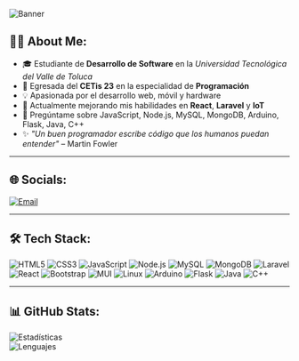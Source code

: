 <!-- Banner -->
![Banner]([https://res.cloudinary.com/dobxyacku/image/upload/v1755056119/perfilegit_mbm5sf.png](https://res.cloudinary.com/dobxyacku/image/upload/v1755056748/Verde_Ne%C3%B3n_Futurista_Banner_para_Twitch_ipbnw2.png))

## 👩‍💻 About Me:
- 🎓 Estudiante de **Desarrollo de Software** en la *Universidad Tecnológica del Valle de Toluca*  
- 🎯 Egresada del **CETis 23** en la especialidad de **Programación**  
- 💡 Apasionada por el desarrollo web, móvil y hardware  
- 🌱 Actualmente mejorando mis habilidades en **React**, **Laravel** y **IoT**  
- 💬 Pregúntame sobre JavaScript, Node.js, MySQL, MongoDB, Arduino, Flask, Java, C++  
- ✨ *"Un buen programador escribe código que los humanos puedan entender"* – Martin Fowler  

---

## 🌐 Socials:
[![Email](https://img.shields.io/badge/Gmail-D14836?logo=gmail&logoColor=white)](mailto:al222310475@gmail.com)

---

## 🛠 Tech Stack:
![HTML5](https://img.shields.io/badge/HTML5-E34F26?logo=html5&logoColor=white)
![CSS3](https://img.shields.io/badge/CSS3-1572B6?logo=css3&logoColor=white)
![JavaScript](https://img.shields.io/badge/JavaScript-F7DF1E?logo=javascript&logoColor=black)
![Node.js](https://img.shields.io/badge/Node.js-6DA55F?logo=node.js&logoColor=white)
![MySQL](https://img.shields.io/badge/MySQL-005C84?logo=mysql&logoColor=white)
![MongoDB](https://img.shields.io/badge/MongoDB-4EA94B?logo=mongodb&logoColor=white)
![Laravel](https://img.shields.io/badge/Laravel-FF2D20?logo=laravel&logoColor=white)
![React](https://img.shields.io/badge/React-20232A?logo=react&logoColor=61DAFB)
![Bootstrap](https://img.shields.io/badge/Bootstrap-7952B3?logo=bootstrap&logoColor=white)
![MUI](https://img.shields.io/badge/MUI-007FFF?logo=mui&logoColor=white)
![Linux](https://img.shields.io/badge/Linux-FCC624?logo=linux&logoColor=black)
![Arduino](https://img.shields.io/badge/Arduino-00979D?logo=arduino&logoColor=white)
![Flask](https://img.shields.io/badge/Flask-000000?logo=flask&logoColor=white)
![Java](https://img.shields.io/badge/Java-ED8B00?logo=java&logoColor=white)
![C++](https://img.shields.io/badge/C++-00599C?logo=c%2b%2b&logoColor=white)

---

## 📊 GitHub Stats:
![Estadísticas](https://github-readme-stats.vercel.app/api?username=fernandaAgustin&show_icons=true&theme=tokyonight)  
![Lenguajes](https://github-readme-stats.vercel.app/api/top-langs/?username=fernandaAgustin&layout=compact&theme=tokyonight)


